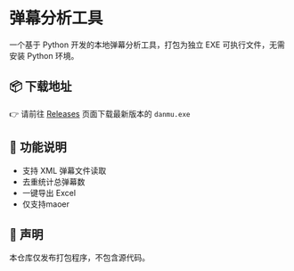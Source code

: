 # 弹幕分析工具

一个基于 Python 开发的本地弹幕分析工具，打包为独立 EXE 可执行文件，无需安装 Python 环境。

## 📦 下载地址

👉 请前往 [Releases](https://github.com/CoderPrincessCh/dm/releases/tag/1.0.0) 页面下载最新版本的 `danmu.exe`

## 🧾 功能说明

- 支持 XML 弹幕文件读取
- 去重统计总弹幕数
- 一键导出 Excel
- 仅支持maoer

## 📝 声明

本仓库仅发布打包程序，不包含源代码。
